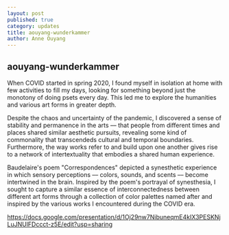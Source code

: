 ```yaml
---
layout: post
published: true
category: updates
title: aouyang-wunderkammer
author: Anne Ouyang
---
```

## aouyang-wunderkammer

When COVID started in spring 2020, I found myself in isolation at home with few activities to fill my days, looking for something beyond just the monotony of doing psets every day. This led me to explore the humanities and various art forms in greater depth.

Despite the chaos and uncertainty of the pandemic, I discovered a sense of stability and permanence in the arts –– that people from different times and places shared similar aesthetic pursuits, revealing some kind of commonality that transcendeds cultural and temporal boundaries. Furthermore, the way works refer to and build upon one another gives rise to a network of intertextuality that embodies a shared human experience.

Baudelaire's poem "Correspondences" depicted a synesthetic experience in which sensory perceptions –– colors, sounds, and scents –– become intertwined in the brain. Inspired by the poem's portrayal of synesthesia, I sought to capture a similar essence of interconnectedness between different art forms through a collection of color palettes named after and inspired by the various works I encountered during the COVID era.

https://docs.google.com/presentation/d/1Oj29nw7NibuneqmE4kIX3PESKNjLuJNUlFDccct-z5E/edit?usp=sharing